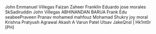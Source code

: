 John Emmanuel Villegas
Faizan Zaheer
Franklin Eduardo
jose morales
SkSadiruddin
John  Villegas
ABHINANDAN BARUA
Frank Edu
seabeePraveen
Pranav
mohamed mahfouz
Mohamad Shukry
joy moral
Krishna
Pratyush Agrawal
Akash A
Varun Patel 
Utsav
JakeQnsl | Hk1nt0r [PH] 

